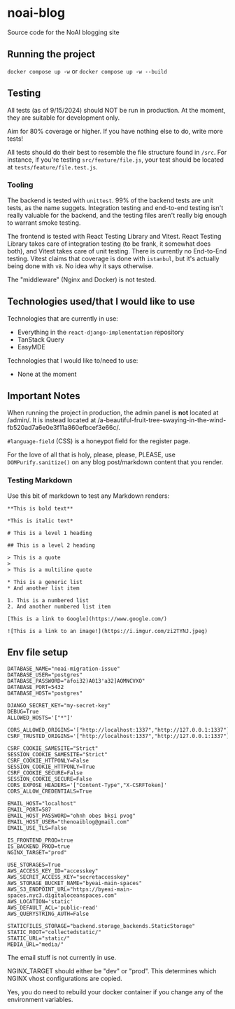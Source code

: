 # noai-blog

Source code for the NoAI blogging site

## Running the project

`docker compose up -w` or `docker compose up -w --build`

## Testing

All tests (as of 9/15/2024) should NOT be run in production. At the moment, they are suitable for development only.

Aim for 80% coverage or higher. If you have nothing else to do, write more tests!

All tests should do their best to resemble the file structure found in `/src`. For instance, if you're testing `src/feature/file.js`, your test should be located at `tests/feature/file.test.js`.

### Tooling

The backend is tested with `unittest`. 99% of the backend tests are unit tests, as the name suggets. Integration testing and end-to-end testing isn't really valuable for the backend, and the testing files aren't really big enough to warrant smoke testing.

The frontend is tested with React Testing Library and Vitest. React Testing Library takes care of integration testing (to be frank, it somewhat does both), and Vitest takes care of unit testing. There is currently no End-to-End testing. Vitest claims that coverage is done with `istanbul`, but it's actually being done with `v8`. No idea why it says otherwise.

The "middleware" (Nginx and Docker) is not tested.

## Technologies used/that I would like to use

Technologies that are currently in use:

- Everything in the `react-django-implementation` repository
- TanStack Query
- EasyMDE

Technologies that I would like to/need to use:

- None at the moment

## Important Notes

When running the project in production, the admin panel is **not** located at /admin/. It is instead located at /a-beautiful-fruit-tree-swaying-in-the-wind-fb520ad7a6e0e3f11a860efbcef3e66c/.

`#language-field` (CSS) is a honeypot field for the register page.

For the love of all that is holy, please, please, PLEASE, use `DOMPurify.sanitize()` on any blog post/markdown content that you render.

### Testing Markdown

Use this bit of markdown to test any Markdown renders:

```
**This is bold text**

*This is italic text*

# This is a level 1 heading

## This is a level 2 heading

> This is a quote
>
> This is a multiline quote

* This is a generic list
* And another list item

1. This is a numbered list
2. And another numbered list item

[This is a link to Google](https://www.google.com/)

![This is a link to an image!](https://i.imgur.com/zi2TYNJ.jpeg)
```

## Env file setup

```
DATABASE_NAME="noai-migration-issue"
DATABASE_USER="postgres"
DATABASE_PASSWORD="afoi32)A013'a32]AOMNCVXO"
DATABASE_PORT=5432
DATABASE_HOST="postgres"

DJANGO_SECRET_KEY="my-secret-key"
DEBUG=True
ALLOWED_HOSTS='["*"]'

CORS_ALLOWED_ORIGINS='["http://localhost:1337","http://127.0.0.1:1337"]'
CSRF_TRUSTED_ORIGINS='["http://localhost:1337","http://127.0.0.1:1337"]'

CSRF_COOKIE_SAMESITE="Strict"
SESSION_COOKIE_SAMESITE="Strict"
CSRF_COOKIE_HTTPONLY=False
SESSION_COOKIE_HTTPONLY=True
CSRF_COOKIE_SECURE=False
SESSION_COOKIE_SECURE=False
CORS_EXPOSE_HEADERS='["Content-Type","X-CSRFToken]'
CORS_ALLOW_CREDENTIALS=True

EMAIL_HOST="localhost"
EMAIL_PORT=587
EMAIL_HOST_PASSWORD="ohnh obes bksi pvog"
EMAIL_HOST_USER="thenoaiblog@gmail.com"
EMAIL_USE_TLS=False

IS_FRONTEND_PROD=true
IS_BACKEND_PROD=true
NGINX_TARGET="prod"

USE_STORAGES=True
AWS_ACCESS_KEY_ID="accesskey"
AWS_SECRET_ACCESS_KEY="secretaccesskey"
AWS_STORAGE_BUCKET_NAME="byeai-main-spaces"
AWS_S3_ENDPOINT_URL="https://byeai-main-spaces.nyc3.digitaloceanspaces.com"
AWS_LOCATION='static'
AWS_DEFAULT_ACL='public-read'
AWS_QUERYSTRING_AUTH=False

STATICFILES_STORAGE="backend.storage_backends.StaticStorage"
STATIC_ROOT="collectedstatic/"
STATIC_URL="static/"
MEDIA_URL="media/"
```

The email stuff is not currently in use.

NGINX_TARGET should either be "dev" or "prod". This determines which NGINX vhost configurations are copied.

Yes, you do need to rebuild your docker container if you change any of the environment variables.
